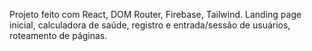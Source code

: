 Projeto feito com React, DOM Router, Firebase, Tailwind. Landing page inicial, calculadora de saúde, registro e entrada/sessão de usuários, roteamento de páginas.

